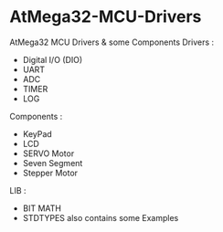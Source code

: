 # AtMega32-MCU-Drivers

AtMega32 MCU Drivers & some Components 
Drivers :
* Digital I/O (DIO)
* UART
* ADC
* TIMER
* LOG

Components :
* KeyPad
* LCD
* SERVO Motor
* Seven Segment
* Stepper Motor

LIB :
* BIT MATH
* STDTYPES
also contains some Examples 
